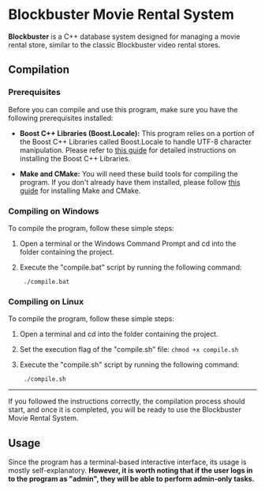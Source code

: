 # Blockbuster Movie Rental System

**Blockbuster** is a C++ database system designed for managing a movie rental store, similar to the classic Blockbuster video rental stores.

## Compilation

### Prerequisites
Before you can compile and use this program, make sure you have the following prerequisites installed:

* **Boost C++ Libraries (Boost.Locale):** This program relies on a portion of the Boost C++ Libraries called Boost.Locale to handle UTF-8 character manipulation. Please refer to [this guide](../../../BOOST_INSTALL.md) for detailed instructions on installing the Boost C++ Libraries.

* **Make and CMake:** You will need these build tools for compiling the program. If you don't already have them installed, please follow [this guide](../../../MAKE_CMAKE_INSTALL.md) for installing Make and CMake.

### Compiling on Windows
To compile the program, follow these simple steps:

1. Open a terminal or the Windows Command Prompt and cd into the folder containing the project.

2. Execute the "compile.bat" script by running the following command:

        ./compile.bat

### Compiling on Linux
To compile the program, follow these simple steps:

1. Open a terminal and cd into the folder containing the project.

2. Set the execution flag of the "compile.sh" file: `chmod +x compile.sh`

3. Execute the "compile.sh" script by running the following command:
    
        ./compile.sh

<hr>

If you followed the instructions correctly, the compilation process should start, and once it is completed, you will be ready to use the Blockbuster Movie Rental System.

## Usage
Since the program has a terminal-based interactive interface, its usage is mostly self-explanatory. **However, it is worth noting that if the user logs in to the program as "admin", they will be able to perform admin-only tasks.**